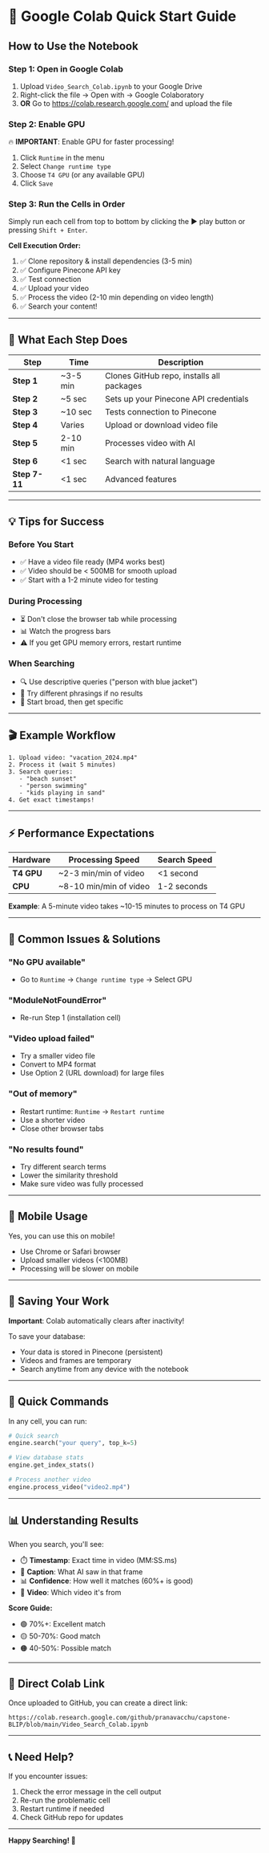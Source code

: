 # 🚀 Google Colab Quick Start Guide

## How to Use the Notebook

### Step 1: Open in Google Colab

1. Upload `Video_Search_Colab.ipynb` to your Google Drive
2. Right-click the file → Open with → Google Colaboratory
3. **OR** Go to https://colab.research.google.com/ and upload the file

### Step 2: Enable GPU

🔥 **IMPORTANT**: Enable GPU for faster processing!

1. Click `Runtime` in the menu
2. Select `Change runtime type`
3. Choose `T4 GPU` (or any available GPU)
4. Click `Save`

### Step 3: Run the Cells in Order

Simply run each cell from top to bottom by clicking the ▶️ play button or pressing `Shift + Enter`.

**Cell Execution Order:**
1. ✅ Clone repository & install dependencies (3-5 min)
2. ✅ Configure Pinecone API key
3. ✅ Test connection
4. ✅ Upload your video
5. ✅ Process the video (2-10 min depending on video length)
6. ✅ Search your content!

---

## 📝 What Each Step Does

| Step | Time | Description |
|------|------|-------------|
| **Step 1** | ~3-5 min | Clones GitHub repo, installs all packages |
| **Step 2** | ~5 sec | Sets up your Pinecone API credentials |
| **Step 3** | ~10 sec | Tests connection to Pinecone |
| **Step 4** | Varies | Upload or download video file |
| **Step 5** | 2-10 min | Processes video with AI |
| **Step 6** | <1 sec | Search with natural language |
| **Step 7-11** | <1 sec | Advanced features |

---

## 💡 Tips for Success

### Before You Start
- ✅ Have a video file ready (MP4 works best)
- ✅ Video should be < 500MB for smooth upload
- ✅ Start with a 1-2 minute video for testing

### During Processing
- ⏳ Don't close the browser tab while processing
- 📊 Watch the progress bars
- ⚠️ If you get GPU memory errors, restart runtime

### When Searching
- 🔍 Use descriptive queries ("person with blue jacket")
- 📝 Try different phrasings if no results
- 🎯 Start broad, then get specific

---

## 🎬 Example Workflow

```
1. Upload video: "vacation_2024.mp4"
2. Process it (wait 5 minutes)
3. Search queries:
   - "beach sunset"
   - "person swimming"
   - "kids playing in sand"
4. Get exact timestamps!
```

---

## ⚡ Performance Expectations

| Hardware | Processing Speed | Search Speed |
|----------|-----------------|--------------|
| **T4 GPU** | ~2-3 min/min of video | <1 second |
| **CPU** | ~8-10 min/min of video | 1-2 seconds |

**Example**: A 5-minute video takes ~10-15 minutes to process on T4 GPU

---

## 🐛 Common Issues & Solutions

### "No GPU available"
- Go to `Runtime` → `Change runtime type` → Select GPU

### "ModuleNotFoundError"
- Re-run Step 1 (installation cell)

### "Video upload failed"
- Try a smaller video file
- Convert to MP4 format
- Use Option 2 (URL download) for large files

### "Out of memory"
- Restart runtime: `Runtime` → `Restart runtime`
- Use a shorter video
- Close other browser tabs

### "No results found"
- Try different search terms
- Lower the similarity threshold
- Make sure video was fully processed

---

## 📱 Mobile Usage

Yes, you can use this on mobile!
- Use Chrome or Safari browser
- Upload smaller videos (<100MB)
- Processing will be slower on mobile

---

## 💾 Saving Your Work

**Important**: Colab automatically clears after inactivity!

To save your database:
- Your data is stored in Pinecone (persistent)
- Videos and frames are temporary
- Search anytime from any device with the notebook

---

## 🎯 Quick Commands

In any cell, you can run:

```python
# Quick search
engine.search("your query", top_k=5)

# View database stats
engine.get_index_stats()

# Process another video
engine.process_video("video2.mp4")
```

---

## 📊 Understanding Results

When you search, you'll see:
- ⏱️ **Timestamp**: Exact time in video (MM:SS.ms)
- 📝 **Caption**: What AI saw in that frame
- 📊 **Confidence**: How well it matches (60%+ is good)
- 🎥 **Video**: Which video it's from

**Score Guide:**
- 🟢 70%+: Excellent match
- 🟡 50-70%: Good match
- 🟠 40-50%: Possible match

---

## 🔗 Direct Colab Link

Once uploaded to GitHub, you can create a direct link:
```
https://colab.research.google.com/github/pranavacchu/capstone-BLIP/blob/main/Video_Search_Colab.ipynb
```

---

## 📞 Need Help?

If you encounter issues:
1. Check the error message in the cell output
2. Re-run the problematic cell
3. Restart runtime if needed
4. Check GitHub repo for updates

---

**Happy Searching! 🎉**